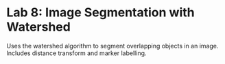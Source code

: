 ﻿# Lab 8: Image Segmentation with Watershed

Uses the watershed algorithm to segment overlapping objects in an image. Includes distance transform and marker labelling.
